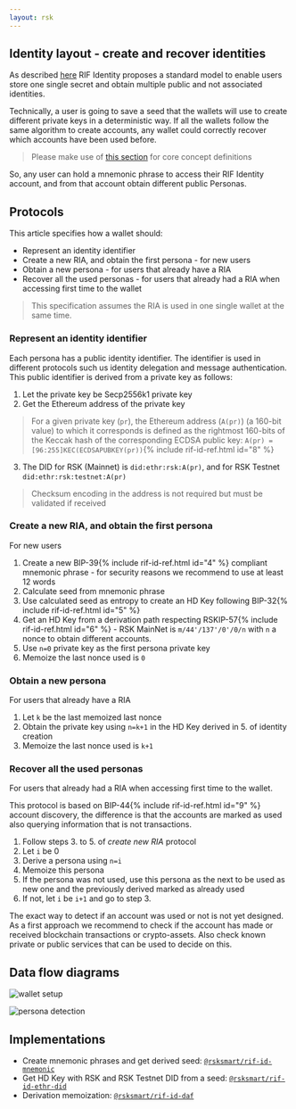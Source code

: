 ```yaml
---
layout: rsk
---
```


## Identity layout - create and recover identities

As described [here](../../specs/#multi-identity-model) RIF Identity proposes a standard model to enable users store one single secret and obtain multiple public and not associated identities.

Technically, a user is going to save a seed that the wallets will use to create different private keys in a deterministic way. If all the wallets follow the same algorithm to create accounts, any wallet could correctly recover which accounts have been used before.

> Please make use of [this section](../../../../definitions) for core concept definitions

So, any user can hold a mnemonic phrase to access their RIF Identity account, and from that account obtain different public Personas.

## Protocols

This article specifies how a wallet should:
- Represent an identity identifier
- Create a new RIA, and obtain the first persona - for new users
- Obtain a new persona - for users that already have a RIA
- Recover all the used personas - for users that already had a RIA when accessing first time to the wallet

> This specification assumes the RIA is used in one single wallet at the same time.

### Represent an identity identifier

Each persona has a public identity identifier. The identifier is used in different protocols such us identity delegation and message authentication. This public identifier is derived from a private key as follows:

1. Let the private key be Secp2556k1 private key
2. Get the Ethereum address of the private key

  > For a given private key (`pr`), the Ethereum address (`A(pr)`) (a 160-bit value) to which it corresponds is defined as the rightmost 160-bits of the Keccak hash of the corresponding ECDSA public key: `A(pr) = [96:255]KEC(ECDSAPUBKEY(pr))`{% include rif-id-ref.html id="8" %}

3. The DID for RSK (Mainnet) is `did:ethr:rsk:A(pr)`, and for RSK Testnet `did:ethr:rsk:testnet:A(pr)`

  > Checksum encoding in the address is not required but must be validated if received


### Create a new RIA, and obtain the first persona

For new users

1. Create a new BIP-39{% include rif-id-ref.html id="4" %} compliant mnemonic phrase - for security reasons we recommend to use at least 12 words
3. Calculate seed from mnemonic phrase
4. Use calculated seed as entropy to create an HD Key following BIP-32{% include rif-id-ref.html id="5" %}
5. Get an HD Key from a derivation path respecting RSKIP-57{% include rif-id-ref.html id="6" %} - RSK MainNet is	`m/44'/137'/0'/0/n` with `n` a nonce to obtain different accounts.
6. Use `n=0` private key as the first persona private key
7. Memoize the last nonce used is `0`

### Obtain a new persona

For users that already have a RIA

1. Let `k` be the last memoized last nonce
2. Obtain the private key using `n=k+1` in the HD Key derived in 5. of identity creation
3. Memoize the last nonce used is `k+1`

### Recover all the used personas

For users that already had a RIA when accessing first time to the wallet.

This protocol is based on BIP-44{% include rif-id-ref.html id="9" %} account discovery, the difference is that the accounts are marked as used also querying information that is not transactions.

1. Follow steps 3. to 5. of _create new RIA_ protocol
2. Let `i` be 0
2. Derive a persona using `n=i`
3. Memoize this persona
4. If the persona was not used, use this persona as the next to be used as new one and the previously derived marked as already used
5. If not, let `i` be `i+1` and go to step 3.

The exact way to detect if an account was used or not is not yet designed. As a first approach we recommend to check if the account has made or received blockchain transactions or crypto-assets. Also check known private or public services that can be used to decide on this.

## Data flow diagrams

![wallet setup](../../../../assets/img/ssi/06_wallet_setup.png)

![persona detection](../../../../assets/img/ssi/07_persona_detection.png)

## Implementations

- Create mnemonic phrases and get derived seed: [`@rsksmart/rif-id-mnemonic`](https://github.com/rsksmart/rif-identity.js/tree/develop/packages/rif-id-mnemoinc)
- Get HD Key with RSK and RSK Testnet DID from a seed: [`@rsksmart/rif-id-ethr-did`](https://github.com/rsksmart/rif-identity.js/tree/develop/packages/rif-id-ethr-did)
- Derivation memoization: [`@rsksmart/rif-id-daf`](https://github.com/rsksmart/rif-identity.js/tree/develop/packages/rif-id-daf)
